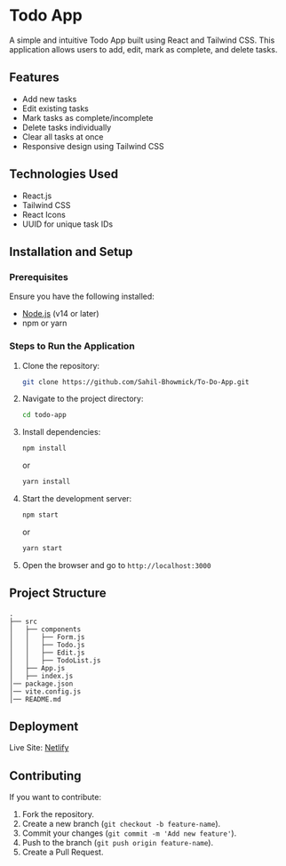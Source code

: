 # Todo App

A simple and intuitive Todo App built using React and Tailwind CSS. This application allows users to add, edit, mark as complete, and delete tasks.

## Features

- Add new tasks
- Edit existing tasks
- Mark tasks as complete/incomplete
- Delete tasks individually
- Clear all tasks at once
- Responsive design using Tailwind CSS

## Technologies Used

- React.js
- Tailwind CSS
- React Icons
- UUID for unique task IDs

## Installation and Setup

### Prerequisites

Ensure you have the following installed:

- [Node.js](https://nodejs.org/) (v14 or later)
- npm or yarn

### Steps to Run the Application

1. Clone the repository:
   ```sh
   git clone https://github.com/Sahil-Bhowmick/To-Do-App.git
   ```
2. Navigate to the project directory:
   ```sh
   cd todo-app
   ```
3. Install dependencies:
   ```sh
   npm install
   ```
   or
   ```sh
   yarn install
   ```
4. Start the development server:
   ```sh
   npm start
   ```
   or
   ```sh
   yarn start
   ```
5. Open the browser and go to `http://localhost:3000`

## Project Structure

```
.
├── src
│   ├── components
│   │   ├── Form.js
│   │   ├── Todo.js
│   │   ├── Edit.js
│   │   ├── TodoList.js
│   ├── App.js
│   ├── index.js
│── package.json
│── vite.config.js
│── README.md
```

## Deployment

Live Site: [Netlify](https://to-do-089.netlify.app/)

## Contributing

If you want to contribute:

1. Fork the repository.
2. Create a new branch (`git checkout -b feature-name`).
3. Commit your changes (`git commit -m 'Add new feature'`).
4. Push to the branch (`git push origin feature-name`).
5. Create a Pull Request.
